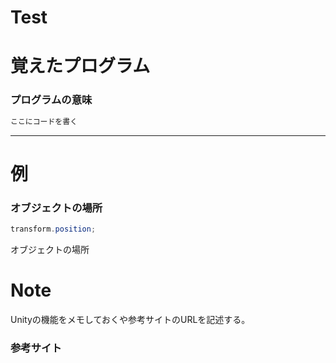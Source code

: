 # Test

# 覚えたプログラム

### プログラムの意味
```C#
ここにコードを書く
```
***

# 例

### オブジェクトの場所
```C#
transform.position;
```
オブジェクトの場所

# Note
Unityの機能をメモしておくや参考サイトのURLを記述する。

### 参考サイト
[](https://www.google.com/?hl=ja)
